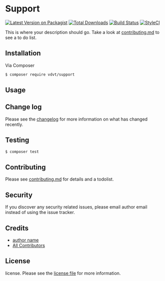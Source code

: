 # Support

[![Latest Version on Packagist][ico-version]][link-packagist]
[![Total Downloads][ico-downloads]][link-downloads]
[![Build Status][ico-travis]][link-travis]
[![StyleCI][ico-styleci]][link-styleci]

This is where your description should go. Take a look at [contributing.md](contributing.md) to see a to do list.

## Installation

Via Composer

``` bash
$ composer require vdvt/support
```

## Usage

## Change log

Please see the [changelog](changelog.md) for more information on what has changed recently.

## Testing

``` bash
$ composer test
```

## Contributing

Please see [contributing.md](contributing.md) for details and a todolist.

## Security

If you discover any security related issues, please email author email instead of using the issue tracker.

## Credits

- [author name][link-author]
- [All Contributors][link-contributors]

## License

license. Please see the [license file](license.md) for more information.

[ico-version]: https://img.shields.io/packagist/v/vdvt/support.svg?style=flat-square
[ico-downloads]: https://img.shields.io/packagist/dt/vdvt/support.svg?style=flat-square
[ico-travis]: https://img.shields.io/travis/vdvt/support/master.svg?style=flat-square
[ico-styleci]: https://styleci.io/repos/12345678/shield

[link-packagist]: https://packagist.org/packages/vdvt/support
[link-downloads]: https://packagist.org/packages/vdvt/support
[link-travis]: https://travis-ci.org/vdvt/support
[link-styleci]: https://styleci.io/repos/12345678
[link-author]: https://github.com/vdvt
[link-contributors]: ../../contributors
